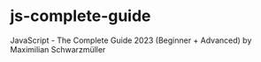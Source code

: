 # js-complete-guide
JavaScript - The Complete Guide 2023 (Beginner + Advanced) by Maximilian Schwarzmüller
